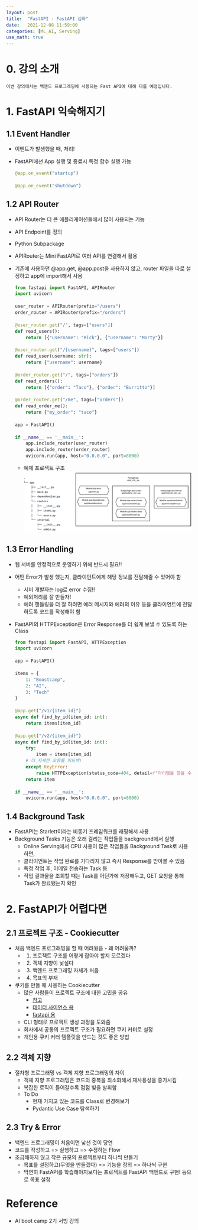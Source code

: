 ```yaml
---
layout: post
title:  "FastAPI - FastAPI 심화"
date:   2021-12-08 11:59:00
categories: [ML_AI, Serving]
use_math: true
---
```


# 0. 강의 소개

```
이번 강의에서는 백엔드 프로그래밍에 사용되는 Fast API에 대해 다룰 예정입니다.
```

# 1. FastAPI 익숙해지기
## 1.1 Event Handler
* 이벤트가 발생했을 때, 처리!
* FastAPI에선 App 실행 및 종료시 특정 함수 실행 가능

    ```python
    @app.on_event("startup")

    @app.on_event("shutdown")
    ```

## 1.2 API Router
- API Router는 더 큰 애플리케이션들에서 많이 사용되는 기능
- API Endpoint를 정의
- Python Subpackage
- APIRouter는 Mini FastAPI로 여러 API를 연결해서 활용
- 기존에 사용하던 @app.get, @app.post을 사용하지 않고, router 파일을 따로 설정하고 app에 import해서 사용

    ```python
    from fastapi import FastAPI, APIRouter
    import uvicorn

    user_router = APIRouter(prefix="/users")
    order_router = APIRouter(prefix="/orders")

    @user_router.get("/", tags=["users"])
    def read_users():
        return [{"username": "Rick"}, {"username": "Morty"}]

    @user_router.get("/{username}", tags=["users"])
    def read_user(username: str):
        return {"username": username}

    @order_router.get("/", tags=["orders"])
    def read_orders():
        return [{"order": "Taco"}, {"order": "Burritto"}]

    @order_router.get("/me", tags=["orders"])
    def read_order_me():
        return {"my_order": "taco"}

    app = FastAPI()

    if __name__ == '__main__':
        app.include_router(user_router)
        app.include_router(order_router)
        uvicorn.run(app, host="0.0.0.0", port=8000)
    ```

    * 예제 프로젝트 구조  
        ![](/assets/image/mlops/10_1.PNG)  

## 1.3 Error Handling
* 웹 서버를 안정적으로 운영하기 위해 반드시 필요!!
* 어떤 Error가 발생 했는지, 클라이언트에게 해당 정보를 전달해줄 수 있어야 함
    * 서버 개발자는 log로 error 수집!!
    * 예외처리를 잘 만들자!
    * 에러 핸들링을 더 잘 하려면 에러 메시지와 에러의 이유 등을 클라이언트에 전달하도록 코드를 작성해야 함
* FastAPI의 HTTPException은 Error Response를 더 쉽게 보낼 수 있도록 하는 Class

    ```python
    from fastapi import FastAPI, HTTPException
    import uvicorn

    app = FastAPI()

    items = {
        1: "Boostcamp",
        2: "AI",
        3: "Tech"
    }

    @app.get("/v1/{item_id}")
    async def find_by_id(item_id: int):
        return items[item_id]

    @app.get("/v2/{item_id}")
    async def find_by_id(item_id: int):
        try:
            item = items[item_id]
        # 더 자세한 오류를 피드백!
        except KeyError:
            raise HTTPException(status_code=404, detail=f"아이템을 찾을 수 없습니다 [id: {item_id}]")
        return item

    if __name__ == '__main__':
        uvicorn.run(app, host="0.0.0.0", port=8000)
    ```

## 1.4 Background Task
* FastAPI는 Starlett이라는 비동기 프레임워크를 래핑해서 사용
* Background Tasks 기능은 오래 걸리는 작업들을 background에서 실행
    - Online Serving에서 CPU 사용이 많은 작업들을 Background Task로 사용하면,
    - 클라이언트는 작업 완료를 기다리지 않고 즉시 Response를 받아볼 수 있음
    - 특정 작업 후, 이메일 전송하는 Task 등
    - 작업 결과물을 조회할 때는 Task를 어딘가에 저장해두고, GET 요청을 통해 Task가 완료됐는지 확인

# 2. FastAPI가 어렵다면
## 2.1 프로젝트 구조 - Cookiecutter
* 처음 백엔드 프로그래밍을 할 때 어려웠음 - 왜 어려울까?
    - 1) 프로젝트 구조를 어떻게 잡아야 할지 모르겠다
    - 2) 객체 지향이 낯설다
    - 3) 백엔드 프로그래밍 자체가 처음
    - 4) 목표의 부재
* 쿠키를 만들 때 사용하는 Cookiecutter
    * 많은 사람들이 프로젝트 구조에 대한 고민을 공유
        * [참고](https://github.com/cookiecutter/cookiecutter)
        * [데이터 사이언스 용](https://github.com/drivendata/cookiecutter-data-science)
        * [fastapi 용](https://github.com/arthurhenrique/cookiecutter-fastapi)
    * CLI 형태로 프로젝트 생성 과정을 도와줌
    * 회사에서 공통의 프로젝트 구조가 필요하면 쿠키 커터로 설정
    * 개인용 쿠키 커터 템플릿을 만드는 것도 좋은 방법

## 2.2 객체 지향
- 절차형 프로그래밍 vs 객체 지향 프로그래밍의 차이
    - 객체 지향 프로그래밍은 코드의 중복을 최소화해서 재사용성을 증가시킴
    - 복잡한 로직이 들어갈수록 점점 빛을 발휘함
    - To Do
        - 현재 가지고 있는 코드를 Class로 변경해보기
        - Pydantic Use Case 탐색하기

## 2.3 Try & Error
- 백엔드 프로그래밍이 처음이면 낯선 것이 당연
- 코드를 작성하고 => 실행하고 => 수정하는 Flow
- 조급해하지 않고 작은 규모의 프로젝트부터 하나씩 만들기
    - 목표를 설정하고(무엇을 만들겠다) => 기능을 정의 => 하나씩 구현
    - 막연히 FastAPI를 학습해야지보다는 프로젝트를 FastAPI 백엔드로 구현! 등으로 목표 설정

# Reference
* AI boot camp 2기 서빙 강의